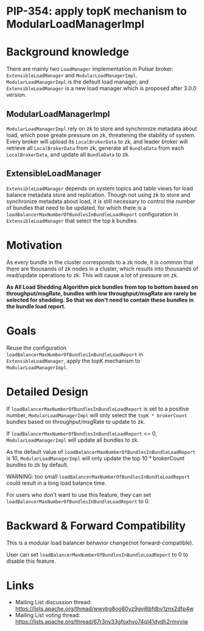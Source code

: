 # PIP-354: apply topK mechanism to ModularLoadManagerImpl

# Background knowledge

There are mainly two `LoadManager` implementation in Pulsar broker: `ExtensibleLoadManager` and `ModularLoadManagerImpl`. `ModularLoadManagerImpl` is the default load manager, and `ExtensibleLoadManager` is a new load manager which is proposed after 3.0.0 version.

## ModularLoadManagerImpl
`ModularLoadManagerImpl` rely on zk to store and synchronize metadata about load, which pose greate pressure on zk, threatening the stability of system. Every broker will upload its `LocalBrokerData` to zk, and leader broker will retrieve all `LocalBrokerData` from zk, generate all `BundleData` from each `LocalBrokerData`, and update all `BundleData` to zk.

## ExtensibleLoadManager
`ExtensibleLoadManager` depends on system topics and table views for load balance metadata store and replication. Though not using zk to store and synchronize metadata about load, it is still necessary to control the number of bundles that need to be updated, for which there is a `loadBalancerMaxNumberOfBundlesInBundleLoadReport` configuration in `ExtensibleLoadManager` that select the top k bundles.


# Motivation

As every bundle in the cluster corresponds to a zk node, it is common that there are thousands of zk nodes in a cluster, which results into thousands of read/update operations to zk. This will cause a lot of pressure on zk.

**As All Load Shedding Algorithm pick bundles from top to bottom based on throughput/msgRate, bundles with low throughput/msgRate are rarely be selected for shedding. So that we don't need to contain these bundles in the bundle load report.**



# Goals

Reuse the configuration `loadBalancerMaxNumberOfBundlesInBundleLoadReport` in `ExtensibleLoadManager`, apply the topK mechanism to `ModularLoadManagerImpl`.

# Detailed Design

If `loadBalancerMaxNumberOfBundlesInBundleLoadReport` is set to a positive number, `ModularLoadManagerImpl` will only select the `topK * brokerCount` bundles based on throughput/msgRate to update to zk.

If `loadBalancerMaxNumberOfBundlesInBundleLoadReport` <= 0, `ModularLoadManagerImpl` will update all bundles to zk.

As the default value of `loadBalancerMaxNumberOfBundlesInBundleLoadReport` is 10, `ModularLoadManagerImpl` will only update the top 10 * brokerCount bundles to zk by default.

WARNING: too small `loadBalancerMaxNumberOfBundlesInBundleLoadReport` could result in a long load balance time.

For users who don't want to use this feature, they can set `loadBalancerMaxNumberOfBundlesInBundleLoadReport` to 0.

# Backward & Forward Compatibility

This is a modular load balancer behavior change(not forward-compatible).

User can set `loadBalancerMaxNumberOfBundlesInBundleLoadReport` to 0 to disable this feature.

# Links

<!--
Updated afterwards
-->
* Mailing List discussion thread: https://lists.apache.org/thread/wwybg8og80yz9gvj6bfdbv1znx2dfp4w
* Mailing List voting thread: https://lists.apache.org/thread/67r3nv33gfoxhvo74ql41dydh2rmyvjw
